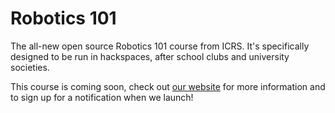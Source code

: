 # Robotics 101
The all-new open source Robotics 101 course from ICRS. It's specifically designed to be run in hackspaces, after school clubs and university societies.

This course is coming soon, check out [our website](http://101.icrs.io/) for more information and to sign up for a notification when we launch!

